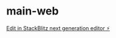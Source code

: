 # main-web

[Edit in StackBlitz next generation editor ⚡️](https://stackblitz.com/~/github.com/naia-aaron/main-web)